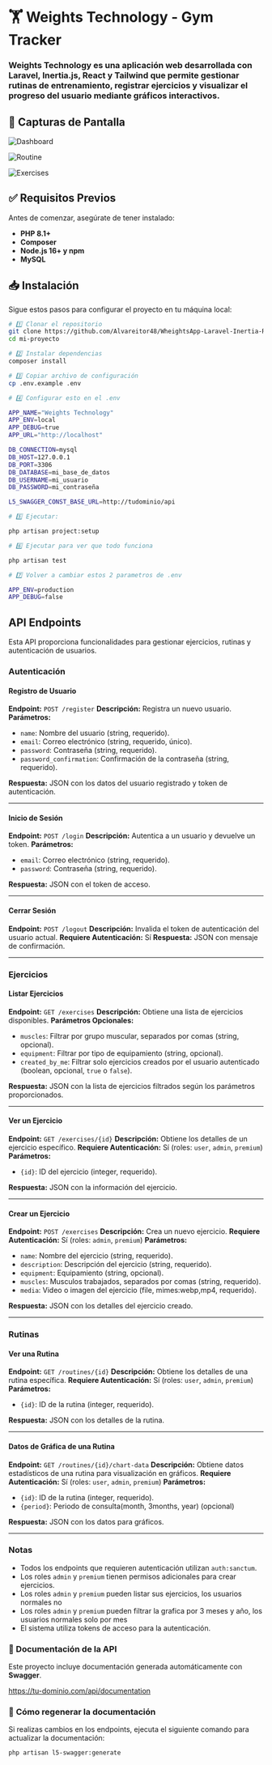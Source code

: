 # 🏋️ Weights Technology - Gym Tracker

### Weights Technology es una aplicación web desarrollada con Laravel, Inertia.js, React y Tailwind que permite gestionar rutinas de entrenamiento, registrar ejercicios y visualizar el progreso del usuario mediante gráficos interactivos.

## 📸 Capturas de Pantalla

![Dashboard](https://github.com/user-attachments/assets/62ff273e-bd44-4e4a-8d3e-42d823208a0e)

![Routine](https://github.com/user-attachments/assets/dd90b145-6a4d-45ed-85c3-e91429d200ef)

![Exercises](https://github.com/user-attachments/assets/ae16b8b4-692c-48fc-bd66-2dd82666181a)

## ✅ Requisitos Previos

Antes de comenzar, asegúrate de tener instalado:
- **PHP 8.1+**
- **Composer**
- **Node.js 16+ y npm**
- **MySQL**

## 📥 Instalación

Sigue estos pasos para configurar el proyecto en tu máquina local:

```sh
# 1️⃣ Clonar el repositorio
git clone https://github.com/Alvareitor48/WheightsApp-Laravel-Inertia-React-Tailwind.git
cd mi-proyecto

# 2️⃣ Instalar dependencias
composer install

# 3️⃣ Copiar archivo de configuración
cp .env.example .env

# 4️⃣ Configurar esto en el .env

APP_NAME="Weights Technology"
APP_ENV=local
APP_DEBUG=true
APP_URL="http://localhost"

DB_CONNECTION=mysql
DB_HOST=127.0.0.1
DB_PORT=3306
DB_DATABASE=mi_base_de_datos
DB_USERNAME=mi_usuario
DB_PASSWORD=mi_contraseña

L5_SWAGGER_CONST_BASE_URL=http://tudominio/api

# 5️⃣ Ejecutar:

php artisan project:setup

# 6️⃣ Ejecutar para ver que todo funciona

php artisan test

# 7️⃣ Volver a cambiar estos 2 parametros de .env

APP_ENV=production
APP_DEBUG=false
```

## API Endpoints

Esta API proporciona funcionalidades para gestionar ejercicios, rutinas y autenticación de usuarios.

### Autenticación

#### Registro de Usuario
**Endpoint:** `POST /register`
**Descripción:** Registra un nuevo usuario.
**Parámetros:**
- `name`: Nombre del usuario (string, requerido).
- `email`: Correo electrónico (string, requerido, único).
- `password`: Contraseña (string, requerido).
- `password_confirmation`: Confirmación de la contraseña (string, requerido).

**Respuesta:** JSON con los datos del usuario registrado y token de autenticación.

---

#### Inicio de Sesión
**Endpoint:** `POST /login`
**Descripción:** Autentica a un usuario y devuelve un token.
**Parámetros:**
- `email`: Correo electrónico (string, requerido).
- `password`: Contraseña (string, requerido).

**Respuesta:** JSON con el token de acceso.

---

#### Cerrar Sesión
**Endpoint:** `POST /logout`
**Descripción:** Invalida el token de autenticación del usuario actual.
**Requiere Autenticación:** Sí
**Respuesta:** JSON con mensaje de confirmación.

---

### Ejercicios

#### Listar Ejercicios
**Endpoint:** `GET /exercises`
**Descripción:** Obtiene una lista de ejercicios disponibles.
**Parámetros Opcionales:**
- `muscles`: Filtrar por grupo muscular, separados por comas (string, opcional).
- `equipment`: Filtrar por tipo de equipamiento (string, opcional).
- `created_by_me`: Filtrar solo ejercicios creados por el usuario autenticado (boolean, opcional, `true` o `false`).

**Respuesta:** JSON con la lista de ejercicios filtrados según los parámetros proporcionados.

---

#### Ver un Ejercicio
**Endpoint:** `GET /exercises/{id}`
**Descripción:** Obtiene los detalles de un ejercicio específico.
**Requiere Autenticación:** Sí (roles: `user`, `admin`, `premium`)
**Parámetros:**
- `{id}`: ID del ejercicio (integer, requerido).

**Respuesta:** JSON con la información del ejercicio.

---

#### Crear un Ejercicio
**Endpoint:** `POST /exercises`
**Descripción:** Crea un nuevo ejercicio.
**Requiere Autenticación:** Sí (roles: `admin`, `premium`)
**Parámetros:**
- `name`: Nombre del ejercicio (string, requerido).
- `description`: Descripción del ejercicio (string, requerido).
- `equipment`: Equipamiento (string, opcional).
- `muscles`: Musculos trabajados, separados por comas (string, requerido).
- `media`: Video o imagen del ejercicio (file, mimes:webp,mp4, requerido).

**Respuesta:** JSON con los detalles del ejercicio creado.

---

### Rutinas

#### Ver una Rutina
**Endpoint:** `GET /routines/{id}`
**Descripción:** Obtiene los detalles de una rutina específica.
**Requiere Autenticación:** Sí (roles: `user`, `admin`, `premium`)
**Parámetros:**
- `{id}`: ID de la rutina (integer, requerido).

**Respuesta:** JSON con los detalles de la rutina.

---

#### Datos de Gráfica de una Rutina
**Endpoint:** `GET /routines/{id}/chart-data`
**Descripción:** Obtiene datos estadísticos de una rutina para visualización en gráficos.
**Requiere Autenticación:** Sí (roles: `user`, `admin`, `premium`)
**Parámetros:**
- `{id}`: ID de la rutina (integer, requerido).
- `{period}`: Periodo de consulta(month, 3months, year) (opcional)

**Respuesta:** JSON con los datos para gráficos.

---

### Notas
- Todos los endpoints que requieren autenticación utilizan `auth:sanctum`.
- Los roles `admin` y `premium` tienen permisos adicionales para crear ejercicios.
- Los roles `admin` y `premium` pueden listar sus ejercicios, los usuarios normales no
- Los roles `admin` y `premium` pueden filtrar la grafica por 3 meses y año, los usuarios normales solo por mes
- El sistema utiliza tokens de acceso para la autenticación.

### 📜 Documentación de la API

Este proyecto incluye documentación generada automáticamente con **Swagger**.  

https://tu-dominio.com/api/documentation

### 📌 **Cómo regenerar la documentación**
Si realizas cambios en los endpoints, ejecuta el siguiente comando para actualizar la documentación:

```sh
php artisan l5-swagger:generate
```
